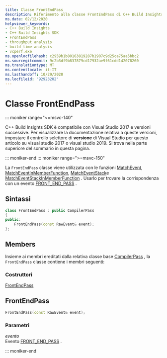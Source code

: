 ```yaml
---
title: Classe FrontEndPass
description: Riferimento alla classe FrontEndPass di C++ Build Insights SDK.
ms.date: 02/12/2020
helpviewer_keywords:
- C++ Build Insights
- C++ Build Insights SDK
- FrontEndPass
- throughput analysis
- build time analysis
- vcperf.exe
ms.openlocfilehash: c2959b1b80163819287b1907c9d25ca75aa5bbc2
ms.sourcegitcommit: 9c2b3df9b837879cd17932ae9f61cdd142078260
ms.translationtype: MT
ms.contentlocale: it-IT
ms.lasthandoff: 10/29/2020
ms.locfileid: "92923202"
---
```

# <a name="frontendpass-class"></a>Classe FrontEndPass

::: moniker range="<=msvc-140"

C++ Build Insights SDK è compatibile con Visual Studio 2017 e versioni successive. Per visualizzare la documentazione relativa a queste versioni, impostare il controllo selettore di **versione** di Visual Studio per questo articolo su visual studio 2017 o visual studio 2019. Si trova nella parte superiore del sommario in questa pagina.

::: moniker-end
::: moniker range=">=msvc-150"

La `FrontEndPass` classe viene utilizzata con le funzioni [MatchEvent](../functions/match-event.md), [MatchEventInMemberFunction](../functions/match-event-in-member-function.md), [MatchEventStack](../functions/match-event-stack.md)e [MatchEventStackInMemberFunction](../functions/match-event-stack-in-member-function.md) . Usarlo per trovare la corrispondenza con un evento [FRONT_END_PASS](../event-table.md#front-end-pass) .

## <a name="syntax"></a>Sintassi

```cpp
class FrontEndPass : public CompilerPass
{
public:
    FrontEndPass(const RawEvent& event);
};
```

## <a name="members"></a>Members

Insieme ai membri ereditati dalla relativa classe base [CompilerPass](compiler-pass.md) , la `FrontEndPass` classe contiene i membri seguenti:

### <a name="constructors"></a>Costruttori

[FrontEndPass](#front-end-pass)

## <a name="frontendpass"></a><a name="front-end-pass"></a> FrontEndPass

```cpp
FrontEndPass(const RawEvent& event);
```

### <a name="parameters"></a>Parametri

*evento*\
Evento [FRONT_END_PASS](../event-table.md#front-end-pass) .

::: moniker-end
